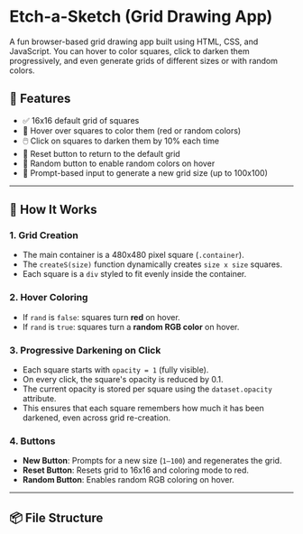 # Etch-a-Sketch (Grid Drawing App)

A fun browser-based grid drawing app built using HTML, CSS, and JavaScript. You can hover to color squares, click to darken them progressively, and even generate grids of different sizes or with random colors.

## 🚀 Features

- ✅ 16x16 default grid of squares
- 🎨 Hover over squares to color them (red or random colors)
- 🖱️ Click on squares to darken them by 10% each time
- 🔄 Reset button to return to the default grid
- 🎲 Random button to enable random colors on hover
- 📏 Prompt-based input to generate a new grid size (up to 100x100)

---

## 🧠 How It Works

### 1. Grid Creation

- The main container is a 480x480 pixel square (`.container`).
- The `createS(size)` function dynamically creates `size x size` squares.
- Each square is a `div` styled to fit evenly inside the container.

### 2. Hover Coloring

- If `rand` is `false`: squares turn **red** on hover.
- If `rand` is `true`: squares turn a **random RGB color** on hover.

### 3. Progressive Darkening on Click

- Each square starts with `opacity = 1` (fully visible).
- On every click, the square's opacity is reduced by 0.1.
- The current opacity is stored per square using the `dataset.opacity` attribute.
- This ensures that each square remembers how much it has been darkened, even across grid re-creation.

### 4. Buttons

- **New Button**: Prompts for a new size (`1–100`) and regenerates the grid.
- **Reset Button**: Resets grid to 16x16 and coloring mode to red.
- **Random Button**: Enables random RGB coloring on hover.

---

## 📦 File Structure

